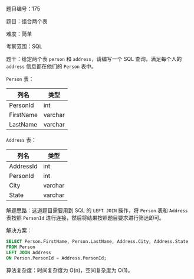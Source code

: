 题目编号：175

题目：组合两个表

难度：简单

考察范围：SQL

题干：给定两个表 `person` 和 `address`，请编写一个 SQL 查询，满足每个人的 `address` 信息都在他们的 `Person` 表中。

`Person` 表：

| 列名         | 类型     |
| ----------- | -------- |
| PersonId    | int      |
| FirstName   | varchar  |
| LastName    | varchar  |

`Address` 表：

| 列名         | 类型    |
| ----------- | ------- |
| AddressId   | int     |
| PersonId    | int     |
| City        | varchar |
| State       | varchar |

解题思路：这道题目需要用到 SQL 的 `LEFT JOIN` 操作，将 `Person` 表和 `Address` 表按照 `PersonId` 进行连接，然后将结果按照题目要求进行筛选即可。

解决方案：

```sql
SELECT Person.FirstName, Person.LastName, Address.City, Address.State
FROM Person
LEFT JOIN Address
ON Person.PersonId = Address.PersonId;
```

算法复杂度：时间复杂度为 O(n)，空间复杂度为 O(1)。